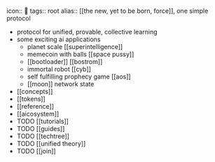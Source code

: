 icon:: 🔵
tags:: root
alias:: [[the new, yet to be born, force]], one simple protocol

- protocol for unified, provable, collective learning
- some exciting ai applications
	- planet scale [[superintelligence]]
	- memecoin with balls [[space pussy]]
	- [[bootloader]] [[bostrom]]
	- immortal robot [[cyb]]
	- self fulfilling prophecy game [[aos]]
	- [[moon]] network state
- [[concepts]]
- [[tokens]]
- [[reference]]
- [[aicosystem]]
- TODO [[tutorials]]
- TODO [[guides]]
- TODO [[techtree]]
- TODO [[unified theory]]
- TODO [[join]]